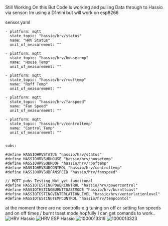 
Still Working On this But Code Is working and pulling Data through to Hassio via sensor:
Im using a D1mini but will work on esp8266 

sensor.yaml
```
- platform: mqtt                          
  state_topic: "hassio/hrv/status"
  name: "HRV Status"
  unit_of_measurement: ""
  
- platform: mqtt                          
  state_topic: "hassio/hrv/housetemp"
  name: "House Temp"
  unit_of_measurement: ""
  
- platform: mqtt                          
  state_topic: "hassio/hrv/rooftemp"
  name: "Roff Temp"
  unit_of_measurement: ""
  
- platform: mqtt                          
  state_topic: "hassio/hrv/fanspeed"
  name: "Fan Speed"
  unit_of_measurement: ""

- platform: mqtt                          
  state_topic: "hassio/hrv/controltemp"
  name: "Control Temp"
  unit_of_measurement: ""
 
```
```
subs:
  
#define HASSIOHRVSTATUS "hassio/hrv/status"
#define HASSIOHRVSUBHOUSE "hassio/hrv/housetemp"
#define HASSIOHRVSUBROOF "hassio/hrv/rooftemp"
#define HASSIOHRVSUBCONTROL "hassio/hrv/controltemp"
#define HASSIOHRVSUBFANSPEED "hassio/hrv/fanspeed"

// MQTT pubs Testing Not yet functional 
#define HASSIOTESTINGPOWERCONTROL "hassio/hrv/powercontrol"
#define HASSIOTESTINGBURNTTOASTMODE "hassio/hrv/burnttoast"
#define HASSIOTESTINGVENTERLATIONLEVEL "hassio/hrv/venterlationlevel"
#define HASSIOTESTINGTEMPCONTROL "hassio/hrv/tempcontol"
```
at the moment there are no controlls e.g tuning on off or setting fan speeds and on off times / burnt toast mode hopfully I can get comands to work..
![HRV Hassio](https://user-images.githubusercontent.com/29391962/141737219-631d36ff-4ed0-4e42-ac0c-32908596b6b3.png)
![HRV ESP Hassio](https://user-images.githubusercontent.com/29391962/142518413-146c2566-e426-4eaf-9b21-13e86fca7d52.png)
![1000013319](https://github.com/user-attachments/assets/bd9925b8-d07a-4fca-9184-e12821c82c1f)
![1000013323](https://github.com/user-attachments/assets/8fefd31f-5434-49fa-b1db-707f755f766a)


